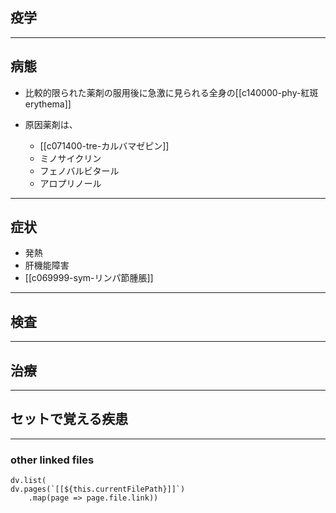 ## 疫学
---
## 病態
- 比較的限られた薬剤の服用後に急激に見られる全身の[[c140000-phy-紅斑 erythema]]

- 原因薬剤は、
	- [[c071400-tre-カルバマゼピン]]
	- ミノサイクリン
	- フェノバルビタール
	- アロプリノール
---
## 症状
- 発熱
- 肝機能障害
- [[c069999-sym-リンパ節腫脹]]
---
## 検査
---
## 治療
---
## セットで覚える疾患
---
### other linked files
```dataviewjs
dv.list(
dv.pages(`[[${this.currentFilePath}]]`)
	.map(page => page.file.link))
```